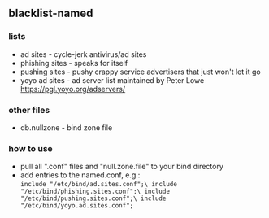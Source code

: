 ## blacklist-named

### lists
* ad sites - cycle-jerk antivirus/ad sites
* phishing sites - speaks for itself
* pushing sites - pushy crappy service advertisers that just won't let it go
* yoyo ad sites - ad server list maintained by Peter Lowe https://pgl.yoyo.org/adservers/

### other files
* db.nullzone - bind zone file

### how to use
* pull all ".conf" files and "null.zone.file" to your bind directory
* add entries to the named.conf, e.g.:\
  `include "/etc/bind/ad.sites.conf";\
  include "/etc/bind/phishing.sites.conf";\
  include "/etc/bind/pushing.sites.conf";\
  include "/etc/bind/yoyo.ad.sites.conf";` 
